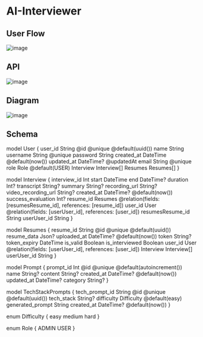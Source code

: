 # AI-Interviewer

## User Flow
![image](https://github.com/user-attachments/assets/357e60b7-83d3-4fe8-b1d0-750ef5ce4411)

## API
![image](https://github.com/user-attachments/assets/ab6d39e6-ee32-477c-97e2-800fbb36339d)

## Diagram
![image](https://github.com/user-attachments/assets/74d4d3cf-294e-4412-9f94-0a850b315bdd)

## Schema

model User {
  user_id    String      @id @unique @default(uuid())
  name       String
  username   String      @unique
  password   String
  created_at DateTime    @default(now())
  updated_at DateTime?   @updatedAt
  email      String      @unique
  role       Role        @default(USER)
  Interview  Interview[]
  Resumes    Resumes[]
}

model Interview {
  interview_id        Int
  start               DateTime
  end                 DateTime?
  duration            Int?
  transcript          String?
  summary             String?
  recording_url       String?
  video_recording_url String?
  created_at          DateTime? @default(now())
  success_evaluation  Int?
  resume_id           Resumes   @relation(fields: [resumesResume_id], references: [resume_id])
  user_id             User      @relation(fields: [userUser_id], references: [user_id])
  resumesResume_id    String
  userUser_id         String
}

model Resumes {
  resume_id      String      @id @unique @default(uuid())
  resume_data    Json?
  uploaded_at    DateTime?   @default(now())
  token          String?
  token_expiry   DateTime
  is_valid       Boolean
  is_interviewed Boolean
  user_id        User        @relation(fields: [userUser_id], references: [user_id])
  Interview      Interview[]
  userUser_id    String
}

model Prompt {
  prompt_id  Int       @id @unique @default(autoincrement())
  name       String?
  content    String?
  created_at DateTime? @default(now())
  updated_at DateTime?
  category   String?
}

model TechStackPrompts {
  tech_prompt_id   String     @id @unique @default(uuid())
  tech_stack       String?
  difficulty       Difficulty @default(easy)
  generated_prompt String
  created_at       DateTime?  @default(now())
}

enum Difficulty {
  easy
  medium
  hard
}

enum Role {
  ADMIN
  USER
}


